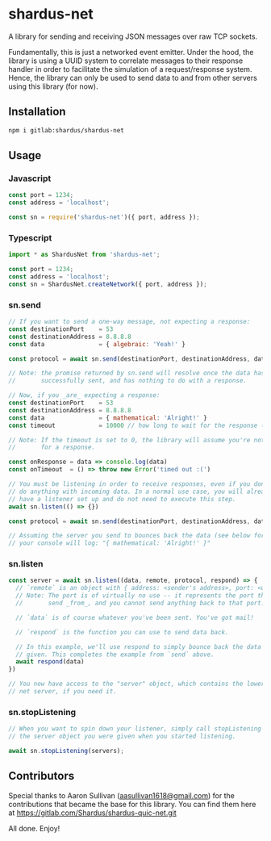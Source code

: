 # shardus-net

A library for sending and receiving JSON messages over raw TCP sockets.

Fundamentally, this is just a networked event emitter. Under the hood, the library is using a UUID system to correlate messages to their response handler in order to facilitate the simulation of a request/response system. Hence, the library can only be used to send data to and from other servers using this library (for now).

## Installation

```sh
npm i gitlab:shardus/shardus-net
```

## Usage

### Javascript

```js
const port = 1234;
const address = 'localhost';

const sn = require('shardus-net')({ port, address });
```

### Typescript

```ts
import * as ShardusNet from 'shardus-net';

const port = 1234;
const address = 'localhost';
const sn = ShardusNet.createNetwork({ port, address });
```

### sn.send

```js
// If you want to send a one-way message, not expecting a response:
const destinationPort    = 53
const destinationAddress = 8.8.8.8
const data               = { algebraic: 'Yeah!' }

const protocol = await sn.send(destinationPort, destinationAddress, data)

// Note: the promise returned by sn.send will resolve once the data has been
//       successfully sent, and has nothing to do with a response.

// Now, if you _are_ expecting a response:
const destinationPort    = 53
const destinationAddress = 8.8.8.8
const data               = { mathematical: 'Alright!' }
const timeout            = 10000 // how long to wait for the response (in ms)

// Note: If the timeout is set to 0, the library will assume you're not waiting
//       for a response.

const onResponse = data => console.log(data)
const onTimeout  = () => throw new Error('timed out :(')

// You must be listening in order to receive responses, even if you don't
// do anything with incoming data. In a normal use case, you will already
// have a listener set up and do not need to execute this step.
await sn.listen(() => {})

const protocol = await sn.send(destinationPort, destinationAddress, data, timeout, onResponse, onTimeout)

// Assuming the server you send to bounces back the data (see below for how to do this),
// your console will log: "{ mathematical: 'Alright!' }"
```

### sn.listen

```js
const server = await sn.listen((data, remote, protocol, respond) => {
  // `remote` is an object with { address: <sender's address>, port: <origin port> }
  // Note: The port is of virtually no use -- it represents the port that data was
  //       send _from_, and you cannot send anything back to that port.

  // `data` is of course whatever you've been sent. You've got mail!

  // `respond` is the function you can use to send data back.

  // In this example, we'll use respond to simply bounce back the data we were
  // given. This completes the example from `send` above.
  await respond(data)
})

// You now have access to the "server" object, which contains the lower level
// net server, if you need it.
```

### sn.stopListening

```js
// When you want to spin down your listener, simply call stopListening and pass in
// the server object you were given when you started listening.

await sn.stopListening(servers);
```

## Contributors

Special thanks to Aaron Sullivan (<aasullivan1618@gmail.com>) for the contributions that became the base for this library.
You can find them here at <https://gitlab.com/Shardus/shardus-quic-net.git>

All done. Enjoy!
